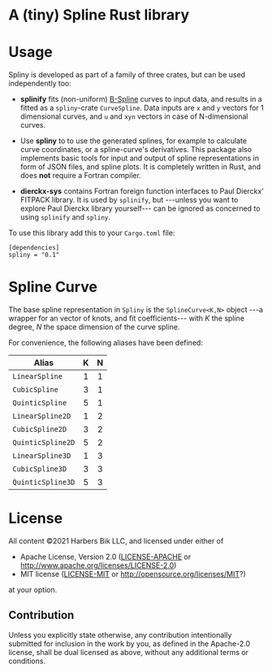 # A (tiny) Spline Rust library



# Usage


Spliny is developed as part of a family of three crates, but can be used independently too:

- **splinify** fits (non-uniform) [B-Spline](b-splines) curves to input data,
and results in a fitted as a `spliny`-crate `CurveSpline`.
Data inputs are `x` and `y` vectors for 1 dimensional curves,
and `u` and `xyn` vectors in case of N-dimensional curves.

- Use **spliny** to to use the generated splines, for example to calculate curve coordinates, or a spline-curve's derivatives.
This package also implements basic tools for input and output of spline representations in form of JSON files, and spline plots.
It is completely written in Rust, and does **not** require a Fortran compiler. 

- **dierckx-sys** contains Fortran foreign function interfaces to Paul Dierckx' FITPACK library. 
It is used by `splinify`, but ---unless you want to explore Paul Dierckx library yourself--- can be ignored as concerned to using `splinify` and `spliny`.

To use this library add this to your `Cargo.toml` file:

```
[dependencies]
spliny = "0.1"
```

# Spline Curve
The base spline representation in `Spliny` is the `SplineCurve<K,N>` object ---a wrapper for an vector of knots, and
fit coefficients--- with *K* the spline degree, *N* the space dimension of the curve spline.

For convenience, the following aliases have been defined:

|          Alias        | K | N |
|-----------------------|:-:|:-:|
| `LinearSpline`        | 1 | 1 |
| `CubicSpline`         | 3 | 1 |
| `QuinticSpline`       | 5 | 1 |
| `LinearSpline2D`      | 1 | 2 |
| `CubicSpline2D`       | 3 | 2 |
| `QuinticSpline2D`     | 5 | 2 |
| `LinearSpline3D`      | 1 | 3 |
| `CubicSpline3D`       | 3 | 3 |
| `QuinticSpline3D`     | 5 | 3 |


# License
All content &copy;2021 Harbers Bik LLC, and licensed under either of

 * Apache License, Version 2.0
   ([LICENSE-APACHE](LICENSE-APACHE) or <http://www.apache.org/licenses/LICENSE-2.0>)
 * MIT license
   ([LICENSE-MIT](LICENSE-MIT) or <http://opensource.org/licenses/MIT>?)

at your option.

## Contribution

Unless you explicitly state otherwise, any contribution intentionally submitted
for inclusion in the work by you, as defined in the Apache-2.0 license, shall be
dual licensed as above, without any additional terms or conditions.
